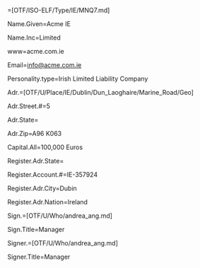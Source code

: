 =[OTF/ISO-ELF/Type/IE/MNQ7.md]

Name.Given=Acme IE

Name.Inc=Limited

www=acme.com.ie

Email=info@acme.com.ie

Personality.type=Irish Limited Liability Company

Adr.=[OTF/U/Place/IE/Dublin/Dun_Laoghaire/Marine_Road/Geo]

Adr.Street.#=5

Adr.State=</i>

Adr.Zip=A96 K063

Capital.All=100,000 Euros

Register.Adr.State=</i>

Register.Account.#=IE-357924

Register.Adr.City=Dubin

Register.Adr.Nation=Ireland

Sign.=[OTF/U/Who/andrea_ang.md]

Sign.Title=Manager

Signer.=[OTF/U/Who/andrea_ang.md]

Signer.Title=Manager